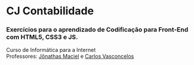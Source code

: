 # CJ Contabilidade
### Exercícios para o aprendizado de Codificação para Front-End com HTML5, CSS3 e JS.

Curso de Informática para a Internet <br>
Professores: <a href ="https://github.com/Jonathasmaciel">Jônathas Maciel</a> e <a href ="https://github.com/carloswvas">Carlos Vasconcelos</a>
